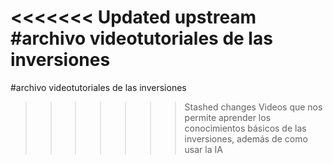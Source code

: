 <<<<<<< Updated upstream
#archivo videotutoriales de las inversiones
=======
#archivo videotutoriales de las inversiones
>>>>>>> Stashed changes
Videos que nos permite aprender los conocimientos básicos de las inversiones, además de como usar la IA